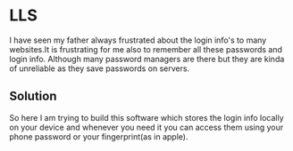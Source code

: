 # LLS
I have seen my father always frustrated about the login info's to many websites.It is frustrating for me also to remember all these passwords and login info.
Although many password managers are there but they are kinda of unreliable as they save passwords on servers.

## Solution
So here I am trying to build this software which stores the login info locally on your device and whenever you need it you can access them using your phone password or your fingerprint(as in apple).
